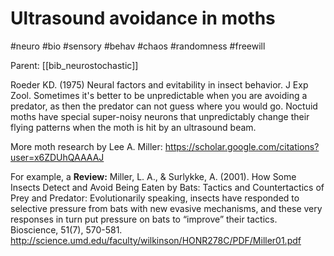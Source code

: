 # Ultrasound avoidance in moths

#neuro #bio #sensory #behav #chaos #randomness #freewill

Parent: [[bib_neurostochastic]]

Roeder KD. (1975) Neural factors and evitability in insect behavior. J Exp Zool.
Sometimes it's better to be unpredictable when you are avoiding a predator, as then the predator can not guess where you would go. Noctuid moths have special super-noisy neurons that unpredictably change their flying patterns when the moth is hit by an ultrasound beam.

More moth research by Lee A. Miller:
https://scholar.google.com/citations?user=x6ZDUhQAAAAJ

For example, a **Review:**
Miller, L. A., & Surlykke, A. (2001). How Some Insects Detect and Avoid Being Eaten by Bats: Tactics and Countertactics of Prey and Predator: Evolutionarily speaking, insects have responded to selective pressure from bats with new evasive mechanisms, and these very responses in turn put pressure on bats to “improve” their tactics. Bioscience, 51(7), 570-581.
http://science.umd.edu/faculty/wilkinson/HONR278C/PDF/Miller01.pdf